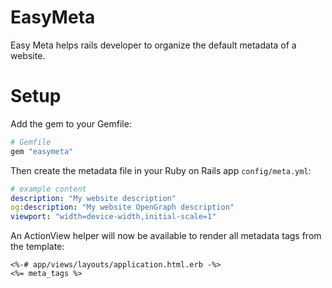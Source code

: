# EasyMeta

Easy Meta helps rails developer to organize the default metadata of a website.

# Setup
Add the gem to your Gemfile:
```rb
# Gemfile
gem "easymeta"
```

Then create the metadata file in your Ruby on Rails app `config/meta.yml`:
```yml
# example content
description: "My website description"
og:description: "My website OpenGraph description"
viewport: "width=device-width,initial-scale=1"
```

An ActionView helper will now be available to render all metadata tags from the template:
```erb
<%-# app/views/layouts/application.html.erb -%>
<%= meta_tags %>
```